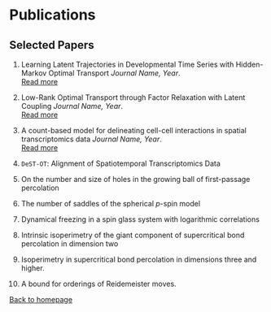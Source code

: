# Publications

## Selected Papers

1. Learning Latent Trajectories in Developmental Time Series with Hidden-Markov Optimal Transport
  *Journal Name, Year*.  
  [Read more](link-to-paper-1)

2. Low-Rank Optimal Transport through Factor Relaxation with Latent Coupling
  *Journal Name, Year*.  
  [Read more](link-to-paper-2)

3. A count-based model for delineating cell-cell interactions in spatial transcriptomics data
  *Journal Name, Year*.  
  [Read more](link-to-paper-3)

4. `DeST-OT`: Alignment of Spatiotemporal Transcriptomics Data

5. On the number and size of holes in the growing ball of first-passage percolation

6. The number of saddles of the spherical $p$-spin model 

7. Dynamical freezing in a spin glass system with logarithmic correlations

8. Intrinsic isoperimetry of the giant component of supercritical bond percolation in dimension two

9. Isoperimetry in supercritical bond percolation in dimensions three and higher.

10. A bound for orderings of Reidemeister moves.

[Back to homepage](README.md)
